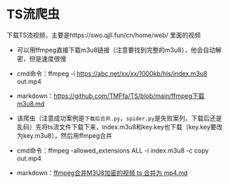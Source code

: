 # TS流爬虫
下载TS流视频，主要是https://swo.qjll.fun/cn/home/web/ 里面的视频

- 可以用ffmpeg直接下载m3u8链接（注意要找到完整的m3u8），他会自动解密，但是速度很慢
- cmd命令：ffmpeg -i https://abc.net/xx/xx/1000kb/hls/index.m3u8 out.mp4
- markdown：https://github.com/TMFfa/TS/blob/main/ffmpeg下载m3u8.md

- 该爬虫（注意成功案例是`下载后合并.py`，`spider.py`是失败案列，下载后还是乱码）先将ts流文件下载下来，index.m3u8和key.key也下载（key.key要改为key.m3u8），然后用ffmpeg合并
- cmd命令：ffmpeg -allowed_extensions ALL -i index.m3u8 -c copy out.mp4
- markdown：[ffmpeg合并M3U8加密的视频 ts 合并为 mp4.md](https://github.com/TMFfa/TS/blob/main/ffmpeg%E5%90%88%E5%B9%B6M3U8%E5%8A%A0%E5%AF%86%E7%9A%84%E8%A7%86%E9%A2%91%20ts%20%E5%90%88%E5%B9%B6%E4%B8%BA%20mp4.md)
